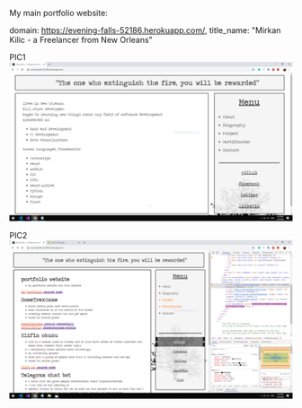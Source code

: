 My main portfolio website:

domain: https://evening-falls-52186.herokuapp.com/,
title_name: "Mirkan Kilic - a Freelancer from New Orleans"

PIC1
![alt text](https://github.com/mirkan1/raqportfolio/blob/master/src/img/projects/raqportfolio.png?raw=true)

PIC2
![alt text](https://github.com/mirkan1/raqportfolio/blob/master/src/img/projects/raqportfolio2.png?raw=true "hovering buttons")
